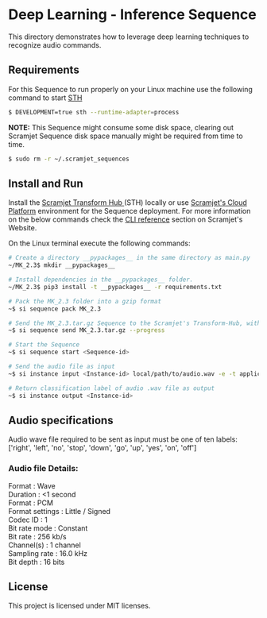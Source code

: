 # Deep Learning - Inference Sequence

This directory demonstrates how to leverage deep learning techniques to recognize audio commands. 


## Requirements

For this Sequence to run properly on your Linux machine use the following command to start <a href="https://docs.scramjet.org/platform/self-hosted-installation/" target="_blank">STH</a>

```bash
$ DEVELOPMENT=true sth --runtime-adapter=process
```
**NOTE:** This Sequence might consume some disk space, clearing out Scramjet Sequence disk space manually might be required from time to time.

```bash
$ sudo rm -r ~/.scramjet_sequences
```

## Install and Run

Install the <a href="https://docs.scramjet.org/platform/self-hosted-installation/" target="_blank">Scramjet Transform Hub </a> (STH) locally or use 
<a href="https://docs.scramjet.org/platform/get-started/" target="_blank">Scramjet's Cloud Platform</a> environment for the Sequence deployment.
For more information on the below commands check the 
<a href="https://docs.scramjet.org/platform/cli-reference/#useful-commands" target="_blank">CLI reference</a> section on Scramjet's Website.

On the Linux terminal execute the following commands:

```bash
# Create a directory __pypackages__ in the same directory as main.py
~/MK_2.3$ mkdir __pypackages__

# Install dependencies in the __pypackages__ folder. 
~/MK_2.3$ pip3 install -t __pypackages__ -r requirements.txt

# Pack the MK_2.3 folder into a gzip format
~$ si sequence pack MK_2.3

# Send the MK_2.3.tar.gz Sequence to the Scramjet's Transform-Hub, with a return <Sequence-id> value
~$ si sequence send MK_2.3.tar.gz --progress

# Start the Sequence
~$ si sequence start <Sequence-id> 

# Send the audio file as input
~$ si instance input <Instance-id> local/path/to/audio.wav -e -t application/octet-stream

# Return classification label of audio .wav file as output
~$ si instance output <Instance-id>
```

## Audio specifications

Audio wave file required to be sent as input must be one of ten labels:<br/> ['right', 'left', 'no', 'stop', 'down', 'go', 'up', 'yes', 'on', 'off']

### Audio file Details:

Format : Wave<br/>
Duration : <1 second<br/>
Format : PCM<br/>
Format settings : Little / Signed<br/>
Codec ID : 1<br/>
Bit rate mode : Constant<br/>
Bit rate : 256 kb/s<br/>
Channel(s) : 1 channel<br/>
Sampling rate : 16.0 kHz<br/>
Bit depth : 16 bits<br/>



## License

This project is licensed under MIT licenses. 